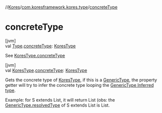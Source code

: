 //[Kores](../../index.md)/[com.koresframework.kores.type](index.md)/[concreteType](concrete-type.md)

# concreteType

[jvm]\
val [Type](https://docs.oracle.com/javase/8/docs/api/java/lang/reflect/Type.html).[concreteType](concrete-type.md): [KoresType](-kores-type/index.md)

See [KoresType.concreteType](concrete-type.md)

[jvm]\
val [KoresType](-kores-type/index.md).[concreteType](concrete-type.md): [KoresType](-kores-type/index.md)

Gets the concrete type of [KoresType](-kores-type/index.md), if this is a [GenericType](-generic-type/index.md), the property getter will try to infer the concrete type looping the [GenericType Inferred type](-generic-type/resolved-type.md).

Example: for S extends List<String>, it will return List (obs: the [GenericType.resolvedType](-generic-type/resolved-type.md) of S extends List<String> is List<String>.
